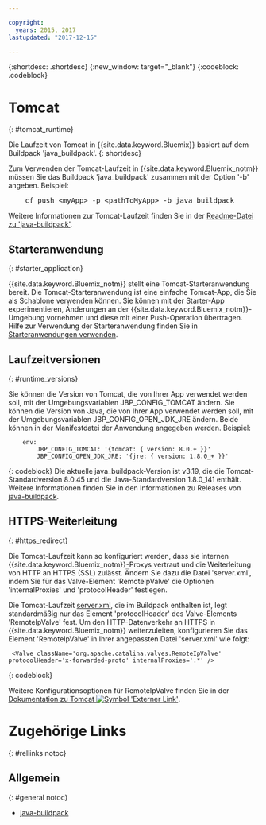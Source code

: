 ```yaml
---

copyright:
  years: 2015, 2017
lastupdated: "2017-12-15"

---
```


{:shortdesc: .shortdesc}
{:new_window: target="_blank"}
{:codeblock: .codeblock}


# Tomcat
{: #tomcat_runtime}

Die Laufzeit von Tomcat in {{site.data.keyword.Bluemix}} basiert auf dem Buildpack 'java_buildpack'.
{: shortdesc}

Zum Verwenden der Tomcat-Laufzeit in {{site.data.keyword.Bluemix_notm}} müssen Sie das Buildpack 'java_buildpack' zusammen mit der Option '-b' angeben. Beispiel:
<pre>
    cf push &lt;myApp&gt; -p &lt;pathToMyApp&gt; -b java_buildpack
</pre>

Weitere Informationen zur Tomcat-Laufzeit finden Sie in der [Readme-Datei zu 'java-buildpack'](https://github.com/cloudfoundry/java-buildpack/blob/master/README.md).

## Starteranwendung
{: #starter_application}

{{site.data.keyword.Bluemix_notm}} stellt eine Tomcat-Starteranwendung bereit.  Die Tomcat-Starteranwendung ist eine einfache Tomcat-App, die Sie als Schablone verwenden können. Sie können mit der Starter-App experimentieren, Änderungen an der {{site.data.keyword.Bluemix_notm}}-Umgebung vornehmen und diese mit einer Push-Operation übertragen. Hilfe zur Verwendung der Starteranwendung finden Sie in [Starteranwendungen verwenden](/docs/cfapps/starter_app_usage.html).

## Laufzeitversionen
{: #runtime_versions}

Sie können die Version von Tomcat, die von Ihrer App verwendet werden soll, mit der Umgebungsvariablen JBP_CONFIG_TOMCAT ändern.
Sie können die Version von Java, die von Ihrer App verwendet werden soll, mit der Umgebungsvariablen JBP_CONFIG_OPEN_JDK_JRE ändern.
Beide können in der Manifestdatei der Anwendung angegeben werden.  Beispiel:
```
    env:
        JBP_CONFIG_TOMCAT: '{tomcat: { version: 8.0.+ }}'
        JBP_CONFIG_OPEN_JDK_JRE: '{jre: { version: 1.8.0_+ }}'
```
{: codeblock}
Die aktuelle java_buildpack-Version ist v3.19, die die Tomcat-Standardversion 8.0.45 und die Java-Standardversion 1.8.0_141 enthält.
Weitere Informationen finden Sie in den Informationen zu Releases von [java-buildpack](https://github.com/cloudfoundry/java-buildpack/releases/tag/v3.13).

## HTTPS-Weiterleitung
{: #https_redirect}

Die Tomcat-Laufzeit kann so konfiguriert werden, dass sie internen {{site.data.keyword.Bluemix_notm}}-Proxys vertraut und die Weiterleitung von HTTP an HTTPS (SSL) zulässt.
Ändern Sie dazu die Datei 'server.xml', indem Sie für das Valve-Element 'RemoteIpValve' die Optionen 'internalProxies' und 'protocolHeader' festlegen.

Die Tomcat-Laufzeit [server.xml](https://github.com/cloudfoundry/java-buildpack/blob/master/resources/tomcat/conf/server.xml), die im Buildpack enthalten ist, legt standardmäßig nur das Element 'protocolHeader' des Valve-Elements 'RemoteIpValve' fest.  Um den HTTP-Datenverkehr an HTTPS in {{site.data.keyword.Bluemix_notm}} weiterzuleiten, konfigurieren Sie das Element 'RemoteIpValve' in Ihrer angepassten Datei 'server.xml' wie folgt:

```
 <Valve className='org.apache.catalina.valves.RemoteIpValve' protocolHeader='x-forwarded-proto' internalProxies='.*' />
```
{: codeblock}

Weitere Konfigurationsoptionen für RemoteIpValve finden Sie in der [Dokumentation zu Tomcat ![Symbol 'Externer Link'](../../icons/launch-glyph.svg "Symbol 'Externer Link")](https://tomcat.apache.org/tomcat-8.0-doc/api/org/apache/catalina/valves/RemoteIpValve.html).

# Zugehörige Links
{: #rellinks notoc}
## Allgemein
{: #general notoc}
* [java-buildpack](https://github.com/cloudfoundry/java-buildpack)
